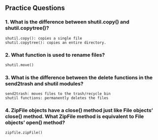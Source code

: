 ## Practice Questions
### 1. What is the difference between shutil.copy() and shutil.copytree()?
```
shutil.copy(): copies a single file
shutil.copytree(): copies an entire directory.
```
### 2. What function is used to rename files?
```python
shutil.move()
```
### 3. What is the difference between the delete functions in the send2trash and shutil modules?
```
send2trash: moves files to the trash/recycle bin
shutil functions: permanently deletes the files
```
### 4. ZipFile objects have a close() method just like File objects’ close() method. What ZipFile method is equivalent to File objects’ open() method?
```python
zipfile.zipFile()
```